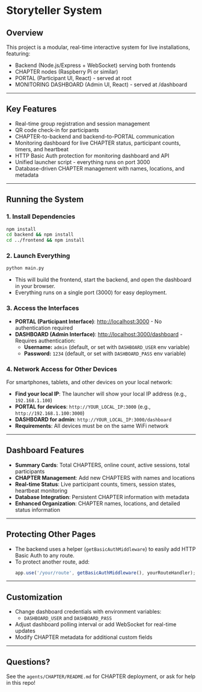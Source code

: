 # Storyteller System

## Overview
This project is a modular, real-time interactive system for live installations, featuring:
- Backend (Node.js/Express + WebSocket) serving both frontends
- CHAPTER nodes (Raspberry Pi or similar)
- PORTAL (Participant UI, React) - served at root
- MONITORING DASHBOARD (Admin UI, React) - served at /dashboard

---

## Key Features
- Real-time group registration and session management
- QR code check-in for participants
- CHAPTER-to-backend and backend-to-PORTAL communication
- Monitoring dashboard for live CHAPTER status, participant counts, timers, and heartbeat
- HTTP Basic Auth protection for monitoring dashboard and API
- Unified launcher script - everything runs on port 3000
- Database-driven CHAPTER management with names, locations, and metadata

---

## Running the System

### 1. Install Dependencies
```sh
npm install
cd backend && npm install
cd ../frontend && npm install
```

### 2. Launch Everything
```sh
python main.py
```
- This will build the frontend, start the backend, and open the dashboard in your browser.
- Everything runs on a single port (3000) for easy deployment.

### 3. Access the Interfaces
- **PORTAL (Participant Interface)**: [http://localhost:3000](http://localhost:3000) - No authentication required
- **DASHBOARD (Admin Interface)**: [http://localhost:3000/dashboard](http://localhost:3000/dashboard) - Requires authentication:
  - **Username:** `admin` (default, or set with `DASHBOARD_USER` env variable)
  - **Password:** `1234` (default, or set with `DASHBOARD_PASS` env variable)

### 4. Network Access for Other Devices
For smartphones, tablets, and other devices on your local network:
- **Find your local IP**: The launcher will show your local IP address (e.g., `192.168.1.100`)
- **PORTAL for devices**: `http://YOUR_LOCAL_IP:3000` (e.g., `http://192.168.1.100:3000`)
- **DASHBOARD for admin**: `http://YOUR_LOCAL_IP:3000/dashboard`
- **Requirements**: All devices must be on the same WiFi network

---

## Dashboard Features
- **Summary Cards**: Total CHAPTERS, online count, active sessions, total participants
- **CHAPTER Management**: Add new CHAPTERS with names and locations
- **Real-time Status**: Live participant counts, timers, session states, heartbeat monitoring
- **Database Integration**: Persistent CHAPTER information with metadata
- **Enhanced Organization**: CHAPTER names, locations, and detailed status information

---

## Protecting Other Pages
- The backend uses a helper (`getBasicAuthMiddleware`) to easily add HTTP Basic Auth to any route.
- To protect another route, add:
  ```js
  app.use('/your/route', getBasicAuthMiddleware(), yourRouteHandler);
  ```

---

## Customization
- Change dashboard credentials with environment variables:
  - `DASHBOARD_USER` and `DASHBOARD_PASS`
- Adjust dashboard polling interval or add WebSocket for real-time updates
- Modify CHAPTER metadata for additional custom fields

---

## Questions?
See the `agents/CHAPTER/README.md` for CHAPTER deployment, or ask for help in this repo!